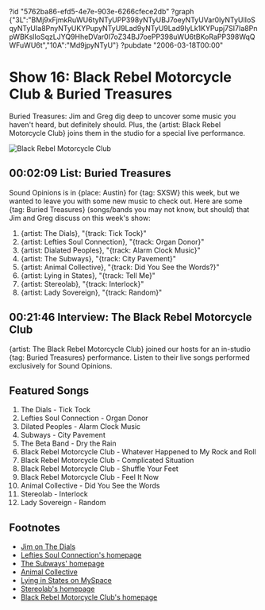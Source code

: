?id "5762ba86-efd5-4e7e-903e-6266cfece2db"
?graph {"3L":"BMj9xFjmkRuWU6tyNTyUPP398yNTyUBJ7oeyNTyUVar0IyNTyUlIoSqyNTyUIa8PnyNTyUKYPupyNTyU9Lad9yNTyU9Lad9IyLk1KYPupj7SI7Ia8PnpWBKslIoSqzLJYQ9HheDVar0I7oZ34BJ7oePP398uWU6tBKoRaPP398WqQWFuWU6t","10A":"Md9jpyNTyU"}
?pubdate "2006-03-18T00:00"

# Show 16: Black Rebel Motorcycle Club & Buried Treasures
Buried Treasures: Jim and Greg dig deep to uncover some music you haven't heard, but definitely should. Plus, the {artist: Black Rebel Motorcycle Club} joins them in the studio for a special live performance. 

![Black Rebel Motorcycle Club](https://static.soundopinions.org/images/2006/brmc.jpg)

## 00:02:09 List: Buried Treasures
Sound Opinions is in {place: Austin} for {tag: SXSW} this week, but we wanted to leave you with some new music to check out. Here are some {tag: Buried Treasures} (songs/bands you may not know, but should) that Jim and Greg discuss on this week's show:

1. {artist: The Dials}, "{track: Tick Tock}" 
2. {artist: Lefties Soul Connection}, "{track: Organ Donor}"
3. {artist: Dialated Peoples}, "{track: Alarm Clock Music}"
4. {artist: The Subways}, "{track: City Pavement}"
5. {artist: Animal Collective}, "{track: Did You See the Words?}"
6. {artist: Lying in States}, "{track: Tell Me}"
7. {artist: Stereolab}, "{track: Interlock}"
8. {artist: Lady Sovereign}, "{track: Random}"

## 00:21:46 Interview: The Black Rebel Motorcycle Club
{artist: The Black Rebel Motorcycle Club} joined our hosts for an in-studio {tag: Buried Treasures} performance. Listen to their live songs performed exclusively for Sound Opinions.

## Featured Songs
1. The Dials - Tick Tock
2. Lefties Soul Connection - Organ Donor
3. Dilated Peoples - Alarm Clock Music
4. Subways - City Pavement
5. The Beta Band - Dry the Rain
6. Black Rebel Motorcycle Club - Whatever Happened to My Rock and Roll
7. Black Rebel Motorcycle Club - Complicated Situation
8. Black Rebel Motorcycle Club - Shuffle Your Feet
9. Black Rebel Motorcycle Club - Feel It Now
10. Animal Collective - Did You See the Words
11. Stereolab - Interlock
12. Lady Sovereign - Random

## Footnotes
- [Jim on The Dials](http://www.jimdero.com/News%202006/DialsLiveJan13.htm)
- [Lefties Soul Connection's homepage](http://www.leftiessoulconnection.com/)
- [The Subways' homepage](http://www.thesubways.net/)
- [Animal Collective](http://www.allmusic.com/cg/amg.dll?p=amg&sql=11:hikxiklabb59)
- [Lying in States on MySpace](http://www.myspace.com/lyinginstates)
- [Stereolab's homepage](http://www.stereolab.co.uk/)
- [Black Rebel Motorcycle Club's homepage](http://www.blackrebelmotorcycleclub.com/)
